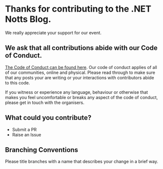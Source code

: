 # Thanks for contributing to the .NET Notts Blog.

We really appreciate your support for our event.

## We ask that all contributions abide with our Code of Conduct.

[The Code of Conduct can be found here](https://dotnetnotts.co/#!/codeofconduct). Our code of conduct applies of all of our communities, online and physical. Please read through to make sure that any posts your are writing or your interactions with contributors abide to this code.

If you witness or experience any language, behaviour or otherwise that makes you feel uncomfortable or breaks any aspect of the code of conduct, please get in touch with the organisers.

## What could you contribute?

- Submit a PR
- Raise an Issue

## Branching Conventions

Please title branches with a name that describes your change in a brief way.